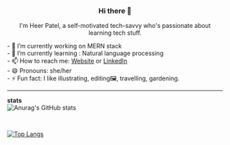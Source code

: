 <h3 align="center"> Hi there 👋</h3>
<p align="center">
I'm Heer Patel, a self-motivated tech-savvy who's passionate about learning tech stuff.
</p>
- 🔭 I’m currently working on MERN stack
<br/>
- 🌱 I’m currently learning : Natural language processing
<br/>
- 📫 How to reach me: 
  <a href="https://heer-patel-portfolio.herokuapp.com/">Website</a>
  or <a href="https://www.linkedin.com/in/heer-patel-700235206/">LinkedIn</a>
<br/>
- 😄 Pronouns: she/her
<br/>
- ⚡ Fun fact: I like illustrating, editing🖼, travelling, gardening.

---
**stats**
<br/>
![Anurag's GitHub stats](https://github-readme-stats.vercel.app/api?username=heerpatell&show_icons=true&theme=radical)

<br/>

[![Top Langs](https://github-readme-stats.vercel.app/api/top-langs/?username=heerpatell&layout=compact)](https://github.com/anuraghazra/github-readme-stats)


<!--
**heerpatell/heerpatell** is a ✨ _special_ ✨ repository because its `README.md` (this file) appears on your GitHub profile.

Here are some ideas to get you started:

- 👯 I’m looking to collaborate on ...
- 🤔 I’m looking for help with ...
- 💬 Ask me about ...
-->
